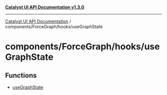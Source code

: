 [**Catalyst UI API Documentation v1.3.0**](../../../../README.md)

---

[Catalyst UI API Documentation](../../../../README.md) / components/ForceGraph/hooks/useGraphState

# components/ForceGraph/hooks/useGraphState

## Functions

- [useGraphState](functions/useGraphState.md)
